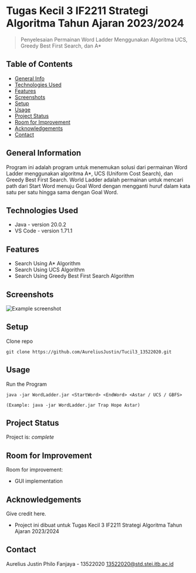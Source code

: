 # Tugas Kecil 3 IF2211 Strategi Algoritma Tahun Ajaran 2023/2024
> Penyelesaian Permainan Word Ladder Menggunakan Algoritma UCS, Greedy Best First Search, dan A*

## Table of Contents
* [General Info](#general-information)
* [Technologies Used](#technologies-used)
* [Features](#features)
* [Screenshots](#screenshots)
* [Setup](#setup)
* [Usage](#usage)
* [Project Status](#project-status)
* [Room for Improvement](#room-for-improvement)
* [Acknowledgements](#acknowledgements)
* [Contact](#contact)


## General Information
Program ini adalah program untuk menemukan solusi dari permainan Word Ladder menggunakan algoritma A*, UCS (Uniform Cost Search), dan Greedy Best First Search. World Ladder adalah permainan untuk mencari path dari Start Word menuju Goal Word dengan mengganti huruf dalam kata satu per satu hingga sama dengan Goal Word.


## Technologies Used
- Java - version 20.0.2
- VS Code - version 1.71.1


## Features
- Search Using A* Algorithm
- Search Using UCS Algorithm
- Search Using Greedy Best First Search Algorithm


## Screenshots
![Example screenshot](./img/screenshot.png)
<!-- If you have screenshots you'd like to share, include them here. -->


## Setup
Clone repo

```
git clone https://github.com/AureliusJustin/Tucil3_13522020.git
```




## Usage
Run the Program
```
java -jar WordLadder.jar <StartWord> <EndWord> <Astar / UCS / GBFS>

(Example: java -jar WordLadder.jar Trap Hope Astar)
```


## Project Status
Project is: _complete_


## Room for Improvement

Room for improvement:
- GUI implementation


## Acknowledgements
Give credit here.
- Project ini dibuat untuk Tugas Kecil 3 IF2211 Strategi Algoritma Tahun Ajaran 2023/2024


## Contact
Aurelius Justin Philo Fanjaya - 13522020
13522020@std.stei.itb.ac.id